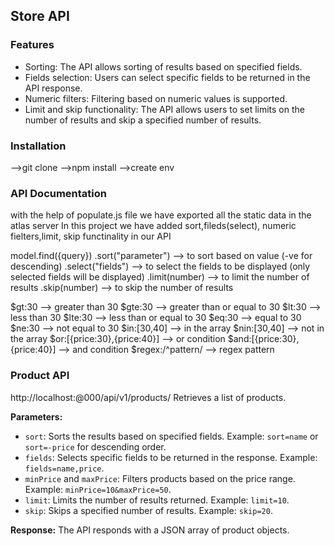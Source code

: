 ## Store API

### Features
- Sorting: The API allows sorting of results based on specified fields.
- Fields selection: Users can select specific fields to be returned in the API response.
- Numeric filters: Filtering based on numeric values is supported.
- Limit and skip functionality: The API allows users to set limits on the number of results and skip a specified number of results.

### Installation
-->git clone
-->npm install
-->create env


### API Documentation

with the help of populate.js file we have exported all the static data in the atlas server
In this project we have added sort,fileds(select), numeric fielters,limit, skip functinality in our API


model.find({query})
.sort("parameter")  --> to sort based on value (-ve for descending)
.select("fields")  --> to select the fields to be displayed (only selected fields will be displayed)
.limit(number)  --> to limit the number of results
.skip(number)  --> to skip the number of results


$gt:30 --> greater than 30
$gte:30 --> greater than or equal to 30
$lt:30 --> less than 30
$lte:30 --> less than or equal to 30
$eq:30 --> equal to 30
$ne:30 --> not equal to 30
$in:[30,40] --> in the array
$nin:[30,40] --> not in the array
$or:[{price:30},{price:40}] --> or condition
$and:[{price:30},{price:40}] --> and condition
$regex:/^pattern/ --> regex pattern

### Product API
http://localhost:@000/api/v1/products/
Retrieves a list of products.

**Parameters:**
- `sort`: Sorts the results based on specified fields. Example: `sort=name` or `sort=-price` for descending order.
- `fields`: Selects specific fields to be returned in the response. Example: `fields=name,price`.
- `minPrice` and `maxPrice`: Filters products based on the price range. Example: `minPrice=10&maxPrice=50`.
- `limit`: Limits the number of results returned. Example: `limit=10`.
- `skip`: Skips a specified number of results. Example: `skip=20`.

**Response:**
The API responds with a JSON array of product objects.

